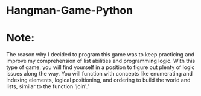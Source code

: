 # Hangman-Game-Python

# Note:
The reason why I decided to program this game was to keep practicing and improve my comprehension of list abilities and programming logic. With this type of game, you will find yourself in a position to figure out plenty of logic issues along the way. You will function with concepts like enumerating and indexing elements, logical positioning, and ordering to build the world and lists, similar to the function 'join'."

